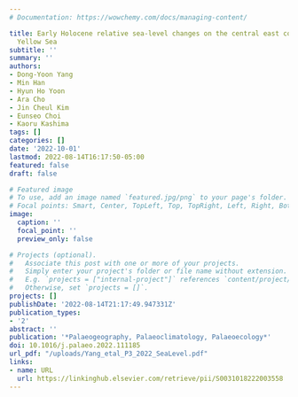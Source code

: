 ```yaml
---
# Documentation: https://wowchemy.com/docs/managing-content/

title: Early Holocene relative sea-level changes on the central east coast of the
  Yellow Sea
subtitle: ''
summary: ''
authors:
- Dong-Yoon Yang
- Min Han
- Hyun Ho Yoon
- Ara Cho
- Jin Cheul Kim
- Eunseo Choi
- Kaoru Kashima
tags: []
categories: []
date: '2022-10-01'
lastmod: 2022-08-14T16:17:50-05:00
featured: false
draft: false

# Featured image
# To use, add an image named `featured.jpg/png` to your page's folder.
# Focal points: Smart, Center, TopLeft, Top, TopRight, Left, Right, BottomLeft, Bottom, BottomRight.
image:
  caption: ''
  focal_point: ''
  preview_only: false

# Projects (optional).
#   Associate this post with one or more of your projects.
#   Simply enter your project's folder or file name without extension.
#   E.g. `projects = ["internal-project"]` references `content/project/deep-learning/index.md`.
#   Otherwise, set `projects = []`.
projects: []
publishDate: '2022-08-14T21:17:49.947331Z'
publication_types:
- '2'
abstract: ''
publication: '*Palaeogeography, Palaeoclimatology, Palaeoecology*'
doi: 10.1016/j.palaeo.2022.111185
url_pdf: "/uploads/Yang_etal_P3_2022_SeaLevel.pdf"
links:
- name: URL
  url: https://linkinghub.elsevier.com/retrieve/pii/S0031018222003558
---
```

